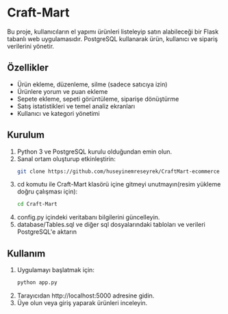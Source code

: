 # Craft-Mart

Bu proje, kullanıcıların el yapımı ürünleri listeleyip satın alabileceği bir Flask tabanlı web uygulamasıdır. PostgreSQL kullanarak ürün, kullanıcı ve sipariş verilerini yönetir.

## Özellikler
- Ürün ekleme, düzenleme, silme (sadece satıcıya izin)
- Ürünlere yorum ve puan ekleme
- Sepete ekleme, sepeti görüntüleme, siparişe dönüştürme
- Satış istatistikleri ve temel analiz ekranları
- Kullanıcı ve kategori yönetimi

## Kurulum
1. Python 3 ve PostgreSQL kurulu olduğundan emin olun.  
2. Sanal ortam oluşturup etkinleştirin:
   ```bash
   git clone https://github.com/huseyinemreseyrek/CraftMart-ecommerce
3. cd komutu ile Craft-Mart klasörü içine gitmeyi unutmayın(resim yükleme doğru çalışması için):
   ```bash
   cd Craft-Mart
4. config.py içindeki veritabanı bilgilerini güncelleyin.
5. database/Tables.sql ve diğer sql dosyalarındaki tabloları ve verileri PostgreSQL'e aktarın

## Kullanım
1. Uygulamayı başlatmak için:
    ```bash
   python app.py
2. Tarayıcıdan http://localhost:5000 adresine gidin.
3. Üye olun veya giriş yaparak ürünleri inceleyin.
